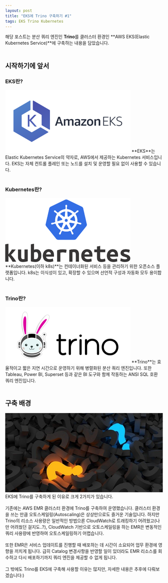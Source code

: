 ```yaml
---
layout: post
title: "EKS에 Trino 구축하기 #1"
tags: EKS Trino Kubernetes
---
```

해당 포스트는 분산 쿼리 엔진인 **Trino**를 클러스터 환경인 **AWS EKS(Elastic Kubernetes Service)**에 구축하는 내용을 담았습니다.
<br/><br/>
## 시작하기에 앞서
### EKS란?
<img src = "/post_images/eks-on-trino-part1/amazon_eks.png" width="400" height=auto>
**EKS**는 Elastic Kubernetes Service의 약자로, AWS에서 제공하는 Kubernetes 서비스입니다. 
EKS는 자체 컨트롤 플레인 또는 노드를 설치 및 운영할 필요 없이 사용할 수 있습니다.
<br/><br/>

### Kubernetes란?
<img src = "/post_images/eks-on-trino-part1/kubernetes.png" width="400" height=auto>
**Kubernetes(이하 k8s)**는 컨테이너화된 서비스 등을 관리하기 위한 오픈소스 플랫폼입니다. 
k8s는 이식성이 있고, 확장할 수 있으며 선언적 구성과 자동화 모두 용이합니다. 
<br/><br/>

### Trino란?
<img src = "/post_images/eks-on-trino-part1/trino.png" width="400" height=auto>
**Trino**는 효율적이고 짧은 지연 시간으로 운영하기 위해 병렬화된 분산 쿼리 엔진입니다. 
또한 Tableau, Power BI, Superset 등과 같은 BI 도구와 함께 작동하는 ANSI SQL 호환 쿼리 엔진입니다.
<br/><br/>

## 구축 배경
<img src = "/post_images/eks-on-trino-part1/question-mark.jpg" width="auto" height=auto>
EKS에 Trino를 구축하게 된 이유로 크게 2가지가 있습니다.
<br/><br/>
기존에는 AWS EMR 클러스터 환경에 Trino를 구축하여 운영했습니다.
클러스터 환경을 쓰는 만큼 오토스케일링(Autoscaling)은 상상만으로도 즐거운 기술입니다. 
하지만 Trino의 리소스 사용량은 일반적인 방법으론 CloudWatch로 트래킹하기 어려웠고(나만 어려웠던 걸지도..?), CloudWatch 기반으로 오토스케일링을 하는 EMR은 변동적인 쿼리 사용량에 반영하여 오토스케일링하기 어렵습니다.
<br/><br/>
또한 EMR은 서비스 업데이트를 진행할 때 배포하는 데 시간이 소요되어 업무 환경에 영향을 끼치게 됩니다. 
급히 Catalog 변경사항을 반영할 일이 있더라도 EMR 리소스를 회수하고 다시 배포하기까지 쿼리 엔진을 제공할 수 없게 됩니다.
<br/><br/>
그 밖에도 Trino를 EKS에 구축해 사용할 이유는 많지만, 자세한 내용은 추후에 다뤄보겠습니다:) 